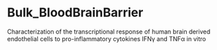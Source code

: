 # Bulk_BloodBrainBarrier
Characterization of the transcriptional response of human brain derived endothelial cells to pro-inflammatory cytokines IFNγ and TNFα in vitro

